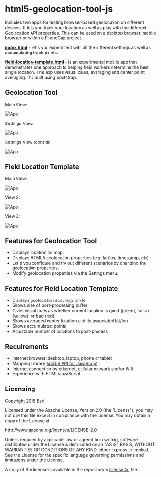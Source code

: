 html5-geolocation-tool-js
=========================

Includes two apps for testing browser-based geolocation on different devices. It lets you track your location as well as play with the different Geolocation API properties. This can be used on a desktop browser, mobile browser or within a PhoneGap project.

**[index.html](https://esri.github.io/html5-geolocation-tool-js/)** - let's you experiment with all the different settings as well as accumulating track points.

**[field-location-template.html](https://esri.github.io/html5-geolocation-tool-js/field-location-template.html)** - is an experimental mobile app that demonstrates one approach to helping field workers determine the best single location. The app uses visual clues, 
averaging and center point averaging. It's built using bootstrap.

## Geolocation Tool

Main View:

![App](https://raw.github.com/Esri/html5-geolocation-tool-js/master/html5geolocation_downtown_denver_360w.png)

Settings View:

![App](https://raw.github.com/Esri/html5-geolocation-tool-js/master/html5geolocation_downtown_denver_settings_360w.png)

Settings View (cont'd):

![App](https://raw.github.com/Esri/html5-geolocation-tool-js/master/html5geolocation_downtown_denver_settings2_360w.png)

## Field Location Template

Main View:

![App](https://raw.github.com/Esri/html5-geolocation-tool-js/master/field-location-template-main.png)

View 2:

![App](https://raw.github.com/Esri/html5-geolocation-tool-js/master/field-location-template-2.png)

View 3:

![App](https://raw.github.com/Esri/html5-geolocation-tool-js/master/field-location-template-3.png)

## Features for Geolocation Tool

* Displays location on map.
* Displays HTML5 geolocation properties (e.g. lat/lon, timestamp, etc)
* Let's you configure and try out different scenarios by changing the geolocation properties.
* Modify geolocation properties via the Settings menu.

## Features for Field Location Template

* Displays geolocation accuracy circle
* Shows size of post-processing buffer
* Gives visual cues as whether current location is good (green), so-so (yellow), or bad (red).
* Shows averaged center location and its associated lat/lon
* Shows accumulated points
* Adjustable number of locations to post-process

## Requirements

* Internet browser: desktop, laptop, phone or tablet
* Mapping Library [ArcGIS API for JavaScript](https://developers.arcgis.com/javascript/)
* Internet connection by ethernet, cellular network and/or Wifi
* Experience with HTML/JavaScript.

## Licensing
Copyright 2018 Esri

Licensed under the Apache License, Version 2.0 (the "License");
you may not use this file except in compliance with the License.
You may obtain a copy of the License at

   http://www.apache.org/licenses/LICENSE-2.0

Unless required by applicable law or agreed to in writing, software
distributed under the License is distributed on an "AS IS" BASIS,
WITHOUT WARRANTIES OR CONDITIONS OF ANY KIND, either express or implied.
See the License for the specific language governing permissions and
limitations under the License.

A copy of the license is available in the repository's [license.txt](http://www.apache.org/licenses/LICENSE-2.0) file.